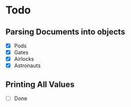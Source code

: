 # Todo
## Parsing Documents into objects
  - [X] Pods
  - [X] Gates
  - [X] Airlocks
  - [X] Astronauts

## Printing All Values
  - [ ] Done
  

